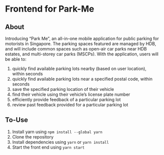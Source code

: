 # Frontend for Park-Me

## About
Introducing “Park Me”, an all-in-one mobile application for public parking for motorists in Singapore. The parking spaces featured are managed by HDB, and will include common spaces such as open-air car parks near HDB estates, and multi-storey car parks (MSCPs). With the application, users will be able to:
1. quickly find available parking lots nearby (based on user location), within seconds
2. quickly find available parking lots near a specified postal code, within seconds
3. save the specified parking location of their vehicle
4. find their vehicle using their vehicle’s license plate number
5. efficiently provide feedback of a particular parking lot
6. review past feedback provided for a particular parking lot

## To-Use
1. Install yarn using ```npm install --global yarn```
2. Clone the repository
3. Install dependencies using ```yarn``` or ```yarn install```
4. Start the front end using ```yarn start```
